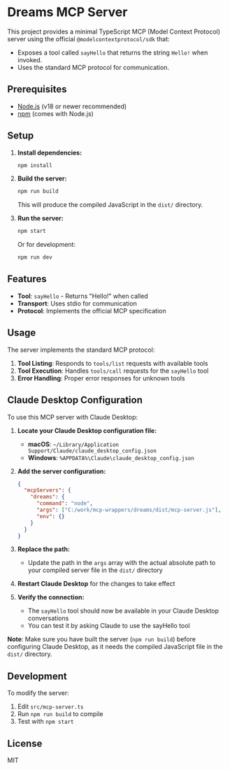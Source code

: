 # Dreams MCP Server

This project provides a minimal TypeScript MCP (Model Context Protocol) server using the official `@modelcontextprotocol/sdk` that:

- Exposes a tool called `sayHello` that returns the string `Hello!` when invoked.
- Uses the standard MCP protocol for communication.

## Prerequisites

- [Node.js](https://nodejs.org/) (v18 or newer recommended)
- [npm](https://www.npmjs.com/) (comes with Node.js)

## Setup

1. **Install dependencies:**
   
   ```sh
   npm install
   ```

2. **Build the server:**
   
   ```sh
   npm run build
   ```
   This will produce the compiled JavaScript in the `dist/` directory.

3. **Run the server:**
   
   ```sh
   npm start
   ```
   
   Or for development:
   
   ```sh
   npm run dev
   ```

## Features

- **Tool**: `sayHello` - Returns "Hello!" when called
- **Transport**: Uses stdio for communication
- **Protocol**: Implements the official MCP specification

## Usage

The server implements the standard MCP protocol:

1. **Tool Listing**: Responds to `tools/list` requests with available tools
2. **Tool Execution**: Handles `tools/call` requests for the `sayHello` tool
3. **Error Handling**: Proper error responses for unknown tools

## Claude Desktop Configuration

To use this MCP server with Claude Desktop:

1. **Locate your Claude Desktop configuration file:**
   - **macOS**: `~/Library/Application Support/Claude/claude_desktop_config.json`
   - **Windows**: `%APPDATA%\Claude\claude_desktop_config.json`

2. **Add the server configuration:**
   
   ```json
   {
     "mcpServers": {
       "dreams": {
         "command": "node",
         "args": ["C:/work/mcp-wrappers/dreams/dist/mcp-server.js"],
         "env": {}
       }
     }
   }
   ```

3. **Replace the path:**
   - Update the path in the `args` array with the actual absolute path to your compiled server file in the `dist/` directory

4. **Restart Claude Desktop** for the changes to take effect

5. **Verify the connection:**
   - The `sayHello` tool should now be available in your Claude Desktop conversations
   - You can test it by asking Claude to use the sayHello tool

**Note**: Make sure you have built the server (`npm run build`) before configuring Claude Desktop, as it needs the compiled JavaScript file in the `dist/` directory.

## Development

To modify the server:

1. Edit `src/mcp-server.ts`
2. Run `npm run build` to compile
3. Test with `npm start`

## License

MIT 